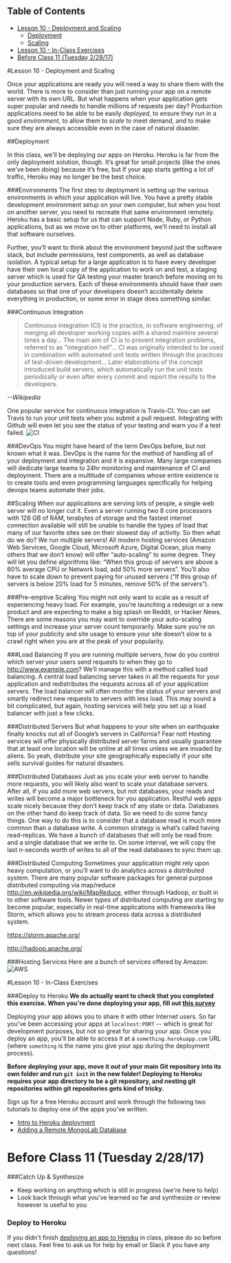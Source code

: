 ## Table of Contents

<!-- MarkdownTOC -->

- [Lesson 10 - Deployment and Scaling](#lesson-10---deployment-and-scaling)
  - [Deployment](#deployment)
  - [Scaling](#scaling)
- [Lesson 10 - In-Class Exercises](#lesson-10---in-class-exercises)
- [Before Class 11 \(Tuesday 2/28/17\)](#before-class-11-tuesday-22817)

<!-- /MarkdownTOC -->


#Lesson 10 - Deployment and Scaling

Once your applications are ready you will need a way to share them with the world.
There is more to consider than just running your app on a remote server with its own URL.
But what happens when your application gets super popular and needs to handle millions of requests per day?
Production applications need to be able to be easily *deployed*, to ensure they run in a good *environment*,
to allow them to *scale* to meet demand, and to make sure they are always accessible even in the case of natural disaster.

##Deployment

In this class, we'll be deploying our apps on Heroku.
Heroku is far from the only deployment solution, though.
It’s great for small projects (like the ones we’ve been doing) because it’s free, but if your app starts getting a lot of traffic, Heroku may no longer be the best choice.

###Environments
The first step to deployment is setting up the various environments in which your application will live.
You have a pretty stable development environment setup on your own computer, but when you host on another server,
you need to recreate that same environment remotely. Heroku has a basic setup for us that can support Node, Ruby,
or Python applications, but as we move on to other platforms, we’ll need to install all that software ourselves.

Further, you’ll want to think about the environment beyond just the software stack, but include permissions, test components, as well as database isolation.
A typical setup for a large application is to have every developer have their own local copy of the application to work on and test,
a staging server which is used for QA testing your master branch before moving on to your production servers.
Each of these environments should have their own databases so that one of your developers doesn’t accidentally delete everything in production, or some error in stage does something similar.

###Continuous Integration

  >Continuous integration (CI) is the practice, in software engineering, of merging all developer working copies with a shared mainline several times a day...
  The main aim of CI is to prevent integration problems, referred to as "integration hell"...
  CI was originally intended to be used in combination with automated unit tests written through the practices of test-driven development…
  Later elaborations of the concept introduced build servers, which automatically run the unit tests periodically or even after every commit and report the results to the developers.

*--Wikipedia*

One popular service for continuous integration is Travis-CI.
You can set Travis to run your unit tests when you submit a pull request.
Integrating with Github will even let you see the status of your testing and warn you if a test failed.
![CI](./images/ci.png)

###DevOps
You might have heard of the term DevOps before, but not known what it was.
DevOps is the name for the method of handling all of your deployment and integration and it is expansive.
Many large companies will dedicate large teams to 24hr monitoring and maintenance of CI and deployment.
There are a multitude of companies whose entire existence is to create tools and even programming languages specifically for helping devops teams automate their jobs.

##Scaling
When our applications are serving lots of people, a single web server will no longer cut it.
Even a server running two 8 core processors with 128 GB of RAM, terabytes of storage and the fastest internet connection
available will still be unable to handle the types of load that many of our favorite sites see on their slowest day of activity.
So then what do we do? We run multiple servers! All modern hosting services (Amazon Web Services, Google Cloud, Microsoft Azure,
Digital Ocean, plus many others that we don’t know) will offer “auto-scaling” to some degree. They will let you define algorithms like:
“When this group of servers are above a 60% average CPU or Network load, add 50% more servers”.
You’ll also have to scale down to prevent paying for unused servers (“If this group of servers is below 20% load for 5 minutes, remove 50% of the servers”).

###Pre-emptive Scaling
You might not only want to scale as a result of experiencing heavy load.
For example, you’re launching a redesign or a new product and are expecting to make a big splash on Reddit, or Hacker News.
There are some reasons you may want to override your auto-scaling settings and increase your server count temporarily.
Make sure you’re on top of your publicity and site usage to ensure your site doesn’t slow to a crawl right when you are at the peak of your popularity.

###Load Balancing
If you are running multiple servers, how do you control which server your users send requests to when they go to http://www.example.com?
We’ll manage this with a method called load balancing.
A central load balancing server takes in all the requests for your application and redistributes the requests across all of your application servers.
The load balancer will often monitor the status of your servers and smartly redirect new requests to servers with less load.
This may sound a bit complicated, but again, hosting services will help you set up a load balancer with just a few clicks.

###Distributed Servers
But what happens to your site when an earthquake finally knocks out all of Google’s servers in California? Fear not!
Hosting services will offer physically distributed server farms and usually guarantee that at least one location will be online at all times unless we are invaded by aliens.
So yeah, distribute your site geographically especially if your site sells survival guides for natural disasters.

###Distributed Databases
Just as you scale your web server to handle more requests, you will likely also want to scale your database servers.
After all, if you add more web servers, but not databases, your reads and writes will become a major bottleneck for you application.
Restful web apps scale nicely because they don’t keep track of any state or data. Databases on the other hand do keep track of data.
So we need to do some fancy things. One way to do this is to consider that a database read is much more common than a database write.
A common strategy is what’s called having read-replicas. We have a bunch of databases that will only be read from and a single database that we write to.
On some interval, we will copy the last n-seconds worth of writes to all of the read databases to sync them up.

###Distributed Computing
Sometimes your application might rely upon heavy computation, or you’ll want to do analytics across a distributed system.
There are many popular software packages for general purpose distributed computing via map/reduce http://en.wikipedia.org/wiki/MapReduce,
either through Hadoop, or built in to other software tools. Newer types of distributed computing are starting to become popular,
especially in real-time applications with frameworks like Storm, which allows you to stream process data across a distributed system.

https://storm.apache.org/

http://hadoop.apache.org/

###Hosting Services
Here are a bunch of services offered by Amazon:
![AWS](./images/aws_services.png)

#Lesson 10 - In-Class Exercises

###Deploy to Heroku
**We do actually want to check that you completed this exercise. When you're done deploying your app, fill out [this survey](https://goo.gl/forms/GEMxtLlRw8wtJXEO2)**

Deploying your app allows you to share it with other Internet users. So far you've been accessing your apps at `localhost:PORT` -- which is great for development purposes, but not so great for sharing your app. Once you deploy an app, you'll be able to access it at a `something.herokuapp.com` URL (where `something` is the name you give your app during the deployment process).

**Before deploying your app, move it _out_ of your main Git repository into its own folder and run `git init` in the new folder! Deploying to Heroku requires your app directory to be a git repository, and nesting git repositories within git repositories gets kind of tricky.**

Sign up for a free Heroku account and work through the following two tutorials to deploy one of the apps you've written. 
- [Intro to Heroku deployment](https://devcenter.heroku.com/articles/getting-started-with-nodejs#introduction)
- [Adding a Remote MongoLab Database](https://devcenter.heroku.com/articles/mongolab)

# Before Class 11 (Tuesday 2/28/17)
###Catch Up & Synthesize
- Keep working on anything which is still in progress (we're here to help) 
- Look back through what you've learned so far and synthesize or review however is useful to you

### Deploy to Heroku
If you didn't finish [deploying an app to Heroku](#deploy-to-heroku) in class, please do so before next class. Feel free to ask us for help by email or Slack if you have any questions!